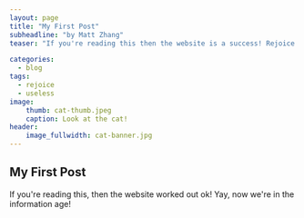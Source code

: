 ```yaml
---
layout: page
title: "My First Post"
subheadline: "by Matt Zhang"
teaser: "If you're reading this then the website is a success! Rejoice!"

categories:
  - blog
tags:
  - rejoice
  - useless
image:
    thumb: cat-thumb.jpeg
    caption: Look at the cat!
header:
    image_fullwidth: cat-banner.jpg
---
```

<!-- Page Content Starts Here -->

## My First Post
If you're reading this, then the website worked out ok! Yay, now we're in the information age!
